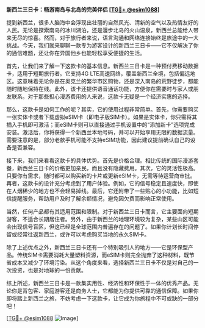 **新西兰三日卡：畅游南岛与北岛的完美伴侣 [[TG💪+ @esim1088](https://t.me/s/esim1088)]**

提到新西兰，很多人脑海中会浮现出壮丽的自然风光、清新的空气以及热情友好的人民。无论是探索南岛的冰川湖泊，还是漫步北岛的火山温泉，新西兰总能给人带来无尽的惊喜。然而，对于旅行者来说，语言沟通和网络连接始终是旅途中的一大挑战。今天，我们就来聊聊一款专为游客设计的新西兰三日卡——它不仅解决了你的通信难题，还让你在异国他乡也能轻松享受便捷的生活。

首先，让我们来了解一下这款卡的基本信息。新西兰三日卡是一种预付费移动数据卡，适用于短期旅行者。它支持4G LTE高速网络，覆盖新西兰全境，包括偏远地区。这意味着无论你是在奥克兰的繁华市区购物，还是深入南岛的荒野徒步，都能随时随地保持在线。此外，该卡还提供语音通话功能，方便你在需要时与家人或朋友联系。对于那些担心漫游费用的人来说，这款卡无疑是一个经济实惠的选择。

那么，这款卡是如何工作的呢？其实，它的使用过程非常简单。首先，你需要购买一张实体卡或者下载虚拟eSIM卡（即电子版SIM卡）。如果是实体卡，你只需将其插入手机即可激活；而eSIM卡则可以直接通过手机设置中的“添加新卡”选项完成安装。激活后，你将获得一个新西兰本地号码，并可以开始享用无限的数据流量。需要注意的是，部分老款手机可能不支持eSIM功能，因此建议提前确认自己的设备是否兼容。

接下来，我们来看看这款卡的具体优势。首先是价格合理。相比传统的国际漫游套餐，新西兰三日卡的价格更加亲民，而且没有隐藏费用。其次，它的灵活性极高。只要你有需求，随时都可以购买新的卡片或更新eSIM卡，无需等待运营商审批。再者，这款卡的设计充分考虑到了用户体验。例如，它的信号稳定且速度快，即使在人烟稀少的地方也不会轻易掉线。最后，它还附带了一些贴心的小功能，比如短信提醒服务，帮助用户及时了解余额情况，避免因欠费而影响正常使用。

当然，任何产品都有其适用范围和限制。对于新西兰三日卡而言，它主要面向短期游客，不适合长期居住者。另外，由于新西兰的地理环境较为复杂，某些山区可能会出现信号盲区，但这已经是全球范围内普遍存在的问题了。如果你计划长时间停留或经常往返新西兰，或许可以考虑购买当地的永久SIM卡。

除了上述优点之外，新西兰三日卡还有一个特别吸引人的地方——它是环保型产品。传统SIM卡需要消耗大量塑料资源，而eSIM卡则完全抛弃了这种材料，既节省成本又减少了环境污染。从这个角度来看，选择新西兰三日卡不仅是对自己的一次投资，也是对地球的一份贡献。

综上所述，新西兰三日卡是一款集实用性、经济性和环保性于一体的优秀产品。无论你是背包客、家庭游客还是商务人士，它都能为你提供可靠的通信保障。如果你即将踏上新西兰之旅，不妨考虑一下这款卡，让它成为你旅程中不可或缺的一部分吧！

[[TG💪+ @esim1088](https://t.me/s/esim1088) ![Image](https://i.postimg.cc/4NQfJmqS/Snipaste-2025-05-13-00-14-12.png)]